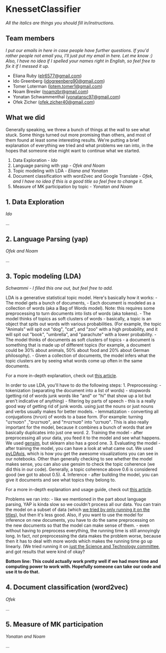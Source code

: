 # KnessetClassifier
*All the italics are things you should fill in/instructions.*

## Team members
*I put our emails in here in case people have further questions. If you'd rather people not email you, I'll just put my email in here. Let me know :)
Also, I have no idea if I spelled your names right in English, so feel free to fix it if I messed it up.*
- Eliana Ruby (elr6577@gmail.com)
- Ido Greenberg (idogreenberg90@gmail.com)
- Tomer Loterman (lotem.tomer1@gmail.com)
- Noam Bresler (noamzbr@gmail.com)
- Yonatan Schwammenthal (yonatansc97@gmail.com)
- Ofek Zicher (ofek.zicher40@gmail.com)


## What we did
Generally speaking, we threw a bunch of things at the wall to see what stuck. Some things turned out more promising than others, and most of them found at least some interesting results. We're putting a brief explanation of everything we tried and what problems we ran into, in the hopes that someone else might want to continue what we started.

1. Data Exploration - *Ido*
2. Language parsing with yap - *Ofek and Noam*
3. Topic modeling with LDA - *Eliana and Yonatan*
4. Document classification with word2vec and Google Translate - *Ofek, and I have no idea if this is a good title so feel free to change it.*
5. Measure of MK participation by topic - *Yonatan and Noam*

## 1. Data Exploration
*Ido*

...


## 2. Language Parsing (yap)
*Ofek and Noam*

...


## 3. Topic modeling (LDA)
*Schwammi - I filled this one out, but feel free to add.*

LDA is a generative statistical topic model. Here's basically how it works:
    - The model gets a bunch of documents, 
    - Each document is modeled as a collection of words (aka a Bag of Words model).
        Note: this requires some preprocessing to turn documents into lists of words (aka tokens).
    - The model thinks of topics as soft clusters of words - basically, a topic is an object that spits out words with various probabilities. (For example, the topic "Animals" will spit out "dog", "cat", and "zoo" with a high probability, and it will spit out "book", "umbrella", and "parachute" with a lower probability.
    - The model thinks of documents as soft clusters of topics - a document is something that is made up of different topics (for example, a document could be 30% about animals, 50% about food and 20% about German philosophy).
    - Given a collection of documents, the model infers what the topic clusters are by seeing what words come up often in the same documents.
    
For a more in-depth explanation, check out [this article](https://towardsdatascience.com/unsupervised-nlp-topic-models-as-a-supervised-learning-input-cf8ee9e5cf28).

In order to use LDA, you'll have to do the following steps:
    1. Preprocessing:
        - tokenization (separating the document into a list of words)
        - stopwords (getting rid of words junk words like "and" or "hi" that show up a lot but aren't indicative of anything)
        - filtering by parts of speech - this is a really good way of getting rid of junk words. using just the nouns or just nouns and verbs usually makes for better models.
        - lemmatization - converting all conjugations (הטיות) of words to a base form. (For example: turning "סטודנטים", "הסטודנט", and "סטודנטית" into "סטודנט". This is also really important for the model, because it combines a bunch of words that are basically duplicates into just one word.
    2. Training the model - after preprocessing all your data, you feed it to the model and see what happens. We used [gensim](https://radimrehurek.com/gensim/), but sklearn also has a good one.
    3. Evaluating the model - after training the model, you can have a look at what came out. We used [pyLDAvis](https://pypi.org/project/pyLDAvis/), which is how you get the awesome visualizations you can see in our notebooks. Other than generally checking to see whether the model makes sense, you can also use gensim to check the topic coherence (we did this in our code). Generally, a topic coherence above 0.6 is considered good (we got to about 0.5).
    4. Inference - after building the model, you can give it documents and see what topics they belong to.
    
For a more in-depth explanation and usage guide, check out [this article](https://www.machinelearningplus.com/nlp/topic-modeling-gensim-python/).

Problems we ran into:
    - like we mentioned in the part about language parsing, YAP is kinda slow so we couldn't process all our data. You can train the model on a subset of data (which [we tried by only running it on the titles](/blob/master/LDA_title_pipeline.ipynb)), but then it's less good. Also, if you want to use the model for inference on new documents, you have to do the same preprocessing on the new documents so that the model can make sense of them.
    - even without having to preprocess everything, the running time is still annoyingly long. In fact, *not* preprocessing the data makes the problem worse, because then it has to deal with more words which makes the running time go up linearly. (We tried running it on [just the Science and Technology committee](/blob/master/LDA_uncleaned_scitech.ipynb), and got results that were kind of okay?
    
**Bottom line: This could actually work pretty well if we had more time and computing power to work with. Hopefully someone can take our code and use it to do that.**


## 4. Document classification (word2vec)
*Ofek*

...


## 5. Measure of MK participation
*Yonatan and Noam*

...
